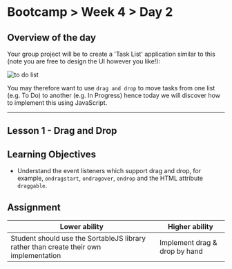 # Bootcamp > Week 4 > Day 2

## Overview of the day

Your group project will be to create a 'Task List' application similar to this (note you are free to design the UI however you like!):

![to do list](https://user-images.githubusercontent.com/1316724/106533527-42286300-64ea-11eb-9cb3-049171f4b772.PNG) 

You may therefore want to use `drag and drop` to move tasks from one list (e.g. To Do) to another (e.g. In Progress) hence today we will discover how to implement this using JavaScript.

----
## Lesson 1 - Drag and Drop
## Learning Objectives

* Understand the event listeners which support drag and drop, for example, `ondragstart`, `ondragover`, `ondrop` and the HTML attribute `draggable`.

## Assignment
|**Lower ability**|**Higher ability**|
|-----------------|------------------|
|Student should use the SortableJS library rather than create their own implementation|Implement drag & drop by hand|